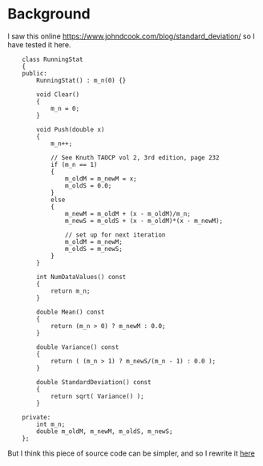 Background
==========

I saw this online https://www.johndcook.com/blog/standard_deviation/ so I have tested it here.

```
    class RunningStat
    {
    public:
        RunningStat() : m_n(0) {}

        void Clear()
        {
            m_n = 0;
        }

        void Push(double x)
        {
            m_n++;

            // See Knuth TAOCP vol 2, 3rd edition, page 232
            if (m_n == 1)
            {
                m_oldM = m_newM = x;
                m_oldS = 0.0;
            }
            else
            {
                m_newM = m_oldM + (x - m_oldM)/m_n;
                m_newS = m_oldS + (x - m_oldM)*(x - m_newM);
    
                // set up for next iteration
                m_oldM = m_newM; 
                m_oldS = m_newS;
            }
        }

        int NumDataValues() const
        {
            return m_n;
        }

        double Mean() const
        {
            return (m_n > 0) ? m_newM : 0.0;
        }

        double Variance() const
        {
            return ( (m_n > 1) ? m_newS/(m_n - 1) : 0.0 );
        }

        double StandardDeviation() const
        {
            return sqrt( Variance() );
        }

    private:
        int m_n;
        double m_oldM, m_newM, m_oldS, m_newS;
    };
```

But I think this piece of source code can be simpler, and so I rewrite it [here](https://github.com/etoricky/RunningStat/tree/master/02RunningStatSimpler)